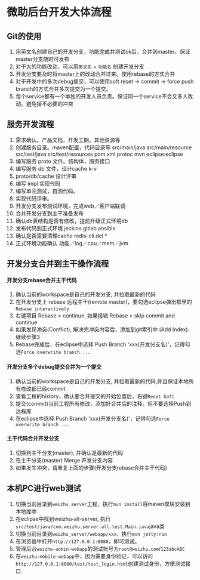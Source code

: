 # 微助后台开发大体流程

## Git的使用
1. 用英文名创建自己的开发分支，功能完成并测试ok后，合并到master。保证master分支随时可发布
2. 对于大的功能改动，可以用`英文名` + `功能名` 创建开发分支
3. 开发分支要及时将master上的改动合并过来。使用rebase的方式合并
4. 对于开发中的多次debug提交，可以使用soft reset -> commit -> force push branch的方式合并多次提交为一个提交。
5. 每个service都有一个单独的开发人员负责。保证同一个service不会又多人改动。避免掉不必要的冲突

## 服务开发流程
1. 需求确认。产品文档，开发工期，其他资源等
2. 创建服务目录。maven配置，代码目录等 src/main/java src/main/resource src/test/java src/test/resources pom.xml protoc mvn eclipse:eclipse
3. 编写服务 proto 文件。结构体，服务接口
4. 编写服务 db 文件，设计cache k-v
5. proto/db/cache 设计评审
6. 编写 impl 实现代码
7. 编写单元测试，自测代码。 
8. 实现代码评审。
9. 开发分支发布测试环境，完成web／客户端联调
10. 合并开发分支到主干准备发布
11. 确认db表结构是否有修改，提前升级正式环境db
12. 发布代码到正式环境 jeckins gitlab ansible 
13. 确认是否需要清理cache redis-cli del * 
14. 正式环境功能确认 功能／log／cpu／mem／jvm

## 开发分支合并到主干操作流程

#### 开发分支rebase合并主干代码
1. 确认当前的workspace是自己的开发分支, 并拉取最新的代码
2. 在开发分支上 rebase 远程主干(remote master)，要勾选eclipse弹出框里的`Rebase interactively`
3. 右键项目 Rebase > continue. 如果报错 Rebase > skip commit and continue
4. 如果发现冲突(Conflict), 解决完冲突内容后，添加到git索引中 (Add Index). 继续步骤3
5. Rebase完成后，在eclipse中选择 Push Branch 'xxx(开发分支名)'，记得勾选`Force overwrite branch ...`

#### 开发分支多个debug提交合并为一个提交
1. 确认当前的workspace是自己的开发分支, 并拉取最新的代码,并且保证本地所有修改都已经commit
2. 查看工程的history，确认要合并提交的开始位置后，右键`Reset Soft`
3. 提交(commit)当前工程所有修改，添加好合并后的注释。但不要选择Push到远程库
4. 在eclipse中选择 Push Branch 'xxx(开发分支名)'，记得勾选`Force overwrite branch ...`

#### 主干代码合并开发分支
1. 切换到主干分支(master), 并确认是最新的代码
2. 在主干分支(master) Merge 开发分支内容
3. 如果发生冲突，请重复上面的步骤(开发分支rebase合并主干代码)

## 本机PC进行web测试
1. 切换当前目录到`weizhu_server`工程，执行`mvn install`将maven模块安装到本地库中
2. 在eclipse中找到weizhu-all-server, 执行`src/test/java/com.weizhu.server.all.test.Main.java`java类
3. 切换当前目录到`weizhu_server/webapp/xxx`，执行`mvn jetty:run`
4. 在浏览器中打开`http://127.0.0.1:8080`，即可测试。
5. 管理后台`weizhu-admin-webapp`的测试账号为`root@weizhu.com`/`123abcABC`
6. 在`weizhu-mobile-webapp`中，因为需要身份验证，可以访问`http://127.0.0.1:8080/test/test_login.html`创建测试身份，方便测试接口
